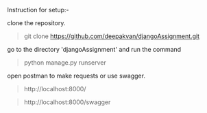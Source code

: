 Instruction for setup:-

clone the repository.
>git clone https://github.com/deepakvan/djangoAssignment.git

go to the directory 'djangoAssignment' and run the command
> python manage.py runserver

open postman to make requests or use swagger.

>http://localhost:8000/

> http://localhost:8000/swagger
